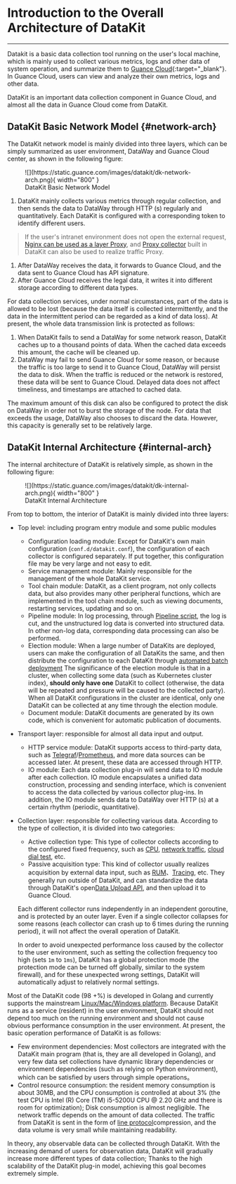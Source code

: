 # Introduction to the Overall Architecture of DataKit
---

Datakit is a basic data collection tool running on the user's local machine, which is mainly used to collect various metrics, logs and other data of system operation, and summarize them to [Guance Cloud](https://guance.com){:target="_blank"}. In Guance Cloud, users can view and analyze their own metrics, logs and other data.

DataKit is an important data collection component in Guance Cloud, and almost all the data in Guance Cloud come from DataKit.

## DataKit Basic Network Model {#network-arch}

The DataKit network model is mainly divided into three layers, which can be simply summarized as user environment, DataWay and Guance Cloud center, as shown in the following figure:

<figure markdown>
  ![](https://static.guance.com/images/datakit/dk-network-arch.png){ width="800" }
  <figcaption> DataKit Basic Network Model </figcaption>
</figure>

1. DataKit mainly collects various metrics through regular collection, and then sends the data to DataWay through HTTP (s) regularly and quantitatively. Each DataKit is configured with a corresponding token to identify different users.

> If the user's intranet environment does not open the external request, [Nginx can be used as a layer Proxy](../integrations/proxy.md#nginx-proxy), and [Proxy collector](../integrations/proxy.md) built in DataKit can also be used to realize traffic Proxy.

1. After DataWay receives the data, it forwards to Guance Cloud, and the data sent to Guance Cloud has API signature.
1. After Guance Cloud receives the legal data, it writes it into different storage according to different data types.

For data collection services, under normal circumstances, part of the data is allowed to be lost (because the data itself is collected intermittently, and the data in the intermittent period can be regarded as a kind of data loss). At present, the whole data transmission link is protected as follows:

1. When DataKit fails to send a DataWay for some network reason, DataKit caches up to a thousand points of data. When the cached data exceeds this amount, the cache will be cleaned up.
1. DataWay may fail to send Guance Cloud for some reason, or because the traffic is too large to send it to Guance Cloud, DataWay will persist the data to disk. When the traffic is reduced or the network is restored, these data will be sent to Guance Cloud. Delayed data does not affect timeliness, and timestamps are attached to cached data.

The maximum amount of this disk can also be configured to protect the disk on DataWay in order not to burst the storage of the node. For data that exceeds the usage, DataWay also chooses to discard the data. However, this capacity is generally set to be relatively large.

## DataKit Internal Architecture {#internal-arch}

The internal architecture of DataKit is relatively simple, as shown in the following figure:

<figure markdown>
  ![](https://static.guance.com/images/datakit/dk-internal-arch.png){ width="800" }
  <figcaption> DataKit Internal Architecture </figcaption>
</figure>

From top to bottom, the interior of DataKit is mainly divided into three layers:

- Top level: including program entry module and some public modules
    - Configuration loading module: Except for DataKit's own main configuration (`conf.d/datakit.conf`), the configuration of each collector is configured separately. If put together, this configuration file may be very large and not easy to edit.
    - Service management module: Mainly responsible for the management of the whole DataKit service.
    - Tool chain module: DataKit, as a client program, not only collects data, but also provides many other peripheral functions, which are implemented in the tool chain module, such as viewing documents, restarting services, updating and so on.
    - Pipeline module: In log processing, through  [Pipeline script](../pipeline/index.md), the log is cut, and the unstructured log data is converted into structured data. In other non-log data, corresponding data processing can also be performed.
    - Election module: When a large number of DataKits are deployed, users can make the configuration of all DataKits the same, and then distribute the configuration to each DataKit through [automated batch deployment](datakit-batch-deploy.md) The significance of the election module is that in a cluster, when collecting some data (such as Kubernetes cluster index), **should only have one**  DataKit to collect (otherwise, the data will be repeated and pressure will be caused to the collected party). When all DataKit configurations in the cluster are identical, only one DataKit can be collected at any time through the election module.
    - Document module: DataKit documents are generated by its own code, which is convenient for automatic publication of documents.

- Transport layer: responsible for almost all data input and output.
    - HTTP service module: DataKit supports access to third-party data, such as [Telegraf](../integrations/telegraf.md)/[Prometheus](../integrations/prom.md), and more data sources can be accessed later. At present, these data are accessed through HTTP.
    - IO module: Each data collection plug-in will send data to IO module after each collection. IO module encapsulates a unified data construction, processing and sending interface, which is convenient to access the data collected by various collector plug-ins. In addition, the IO module sends data to DataWay over HTTP (s) at a certain rhythm (periodic, quantitative).

- Collection layer: responsible for collecting various data. According to the type of collection, it is divided into two categories:
    - Active collection type: This type of collector collects according to the configured fixed frequency, such as [CPU](../integrations/cpu.md), [network traffic](../integrations/net.md), [cloud dial test](../integrations/dialtesting.md), etc.
    - Passive acquisition type: This kind of collector usually realizes acquisition by external data input, such as [RUM](../integrations/rum.md)、[Tracing](../integrations/ddtrace.md), etc. They generally run outside of DataKit, and can standardize the data through DataKit's open[Data Upload API](apis.md), and then upload it to Guance Cloud.

    Each different collector runs independently in an independent goroutine, and is protected by an outer layer. Even if a single collector collapses for some reasons (each collector can crash up to 6 times during the running period), it will not affect the overall operation of DataKit.

    In order to avoid unexpected performance loss caused by the collector to the user environment, such as setting the collection frequency too high (sets `1m` to `1ms`), DataKit has a global protection mode (the protection mode can be turned off globally, similar to the system firewall), and for these unexpected wrong settings, DataKit will automatically adjust to relatively normal settings.

Most of the DataKit code (98 +%) is developed in Golang and currently supports the mainstream  [Linux/Mac/Windows platform](datakit-service-how-to.md#install-dir). Because DataKit runs as a service (resident) in the user environment, DataKit should not depend too much on the running environment and should not cause obvious performance consumption in the user environment. At present, the basic operation performance of DataKit is as follows:

- Few environment dependencies: Most collectors are integrated with the DataKit main program (that is, they are all developed in Golang), and very few data set collections have dynamic library dependencies or environment dependencies (such as relying on Python environment), which can be satisfied by users through simple operations。
- Control resource consumption: the resident memory consumption is about 30MB, and the CPU consumption is controlled at about 3% (the test CPU is Intel (R) Core (TM) i5-5200U CPU @ 2.20 GHz and there is room for optimization); Disk consumption is almost negligible. The network traffic depends on the amount of data collected. The traffic from DataKit is sent in the form of [line protocol](apis.md)compression, and the data volume is very small while maintaining readability.

In theory, any observable data can be collected through DataKit. With the increasing demand of users for observation data, DataKit will gradually increase more different types of data collection; Thanks to the high scalability of the DataKit plug-in model, achieving this goal becomes extremely simple.
